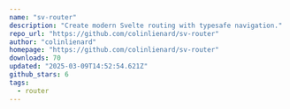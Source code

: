 ```yaml
---
name: "sv-router"
description: "Create modern Svelte routing with typesafe navigation."
repo_url: "https://github.com/colinlienard/sv-router"
author: "colinlienard"
homepage: "https://github.com/colinlienard/sv-router"
downloads: 70
updated: "2025-03-09T14:52:54.621Z"
github_stars: 6
tags: 
  - router
---
```

